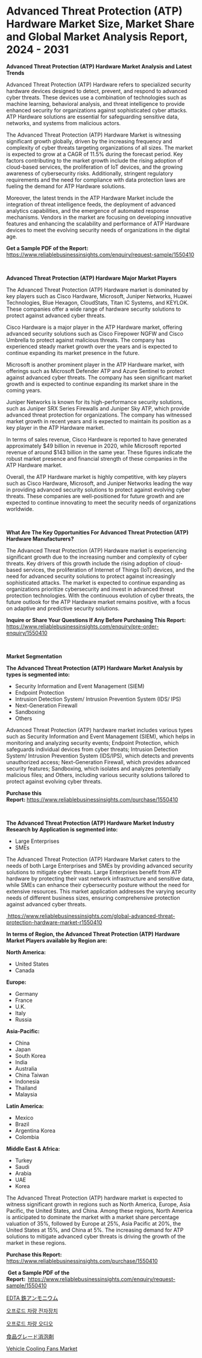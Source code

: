 <p><h1>Advanced Threat Protection (ATP) Hardware Market Size, Market Share and Global Market Analysis Report, 2024 - 2031</h1></p><p><strong>Advanced Threat Protection (ATP) Hardware Market Analysis and Latest Trends</strong></p>
<p><p>Advanced Threat Protection (ATP) Hardware refers to specialized security hardware devices designed to detect, prevent, and respond to advanced cyber threats. These devices use a combination of technologies such as machine learning, behavioral analysis, and threat intelligence to provide enhanced security for organizations against sophisticated cyber attacks. ATP Hardware solutions are essential for safeguarding sensitive data, networks, and systems from malicious actors.</p><p>The Advanced Threat Protection (ATP) Hardware Market is witnessing significant growth globally, driven by the increasing frequency and complexity of cyber threats targeting organizations of all sizes. The market is expected to grow at a CAGR of 11.5% during the forecast period. Key factors contributing to the market growth include the rising adoption of cloud-based services, the proliferation of IoT devices, and the growing awareness of cybersecurity risks. Additionally, stringent regulatory requirements and the need for compliance with data protection laws are fueling the demand for ATP Hardware solutions.</p><p>Moreover, the latest trends in the ATP Hardware Market include the integration of threat intelligence feeds, the deployment of advanced analytics capabilities, and the emergence of automated response mechanisms. Vendors in the market are focusing on developing innovative features and enhancing the scalability and performance of ATP Hardware devices to meet the evolving security needs of organizations in the digital age.</p></p>
<p><strong>Get a Sample PDF of the Report:&nbsp;</strong> <a href="https://www.reliablebusinessinsights.com/enquiry/request-sample/1550410">https://www.reliablebusinessinsights.com/enquiry/request-sample/1550410</a></p>
<p>&nbsp;</p>
<p><strong>Advanced Threat Protection (ATP) Hardware Major Market Players</strong></p>
<p><p>The Advanced Threat Protection (ATP) Hardware market is dominated by key players such as Cisco Hardware, Microsoft, Juniper Networks, Huawei Technologies, Blue Hexagon, CloudStats, Titan IC Systems, and KEYLOK. These companies offer a wide range of hardware security solutions to protect against advanced cyber threats.</p><p>Cisco Hardware is a major player in the ATP Hardware market, offering advanced security solutions such as Cisco Firepower NGFW and Cisco Umbrella to protect against malicious threats. The company has experienced steady market growth over the years and is expected to continue expanding its market presence in the future.</p><p>Microsoft is another prominent player in the ATP Hardware market, with offerings such as Microsoft Defender ATP and Azure Sentinel to protect against advanced cyber threats. The company has seen significant market growth and is expected to continue expanding its market share in the coming years.</p><p>Juniper Networks is known for its high-performance security solutions, such as Juniper SRX Series Firewalls and Juniper Sky ATP, which provide advanced threat protection for organizations. The company has witnessed market growth in recent years and is expected to maintain its position as a key player in the ATP Hardware market.</p><p>In terms of sales revenue, Cisco Hardware is reported to have generated approximately $49 billion in revenue in 2020, while Microsoft reported revenue of around $143 billion in the same year. These figures indicate the robust market presence and financial strength of these companies in the ATP Hardware market.</p><p>Overall, the ATP Hardware market is highly competitive, with key players such as Cisco Hardware, Microsoft, and Juniper Networks leading the way in providing advanced security solutions to protect against evolving cyber threats. These companies are well-positioned for future growth and are expected to continue innovating to meet the security needs of organizations worldwide.</p></p>
<p>&nbsp;</p>
<p><strong>What Are The Key Opportunities For Advanced Threat Protection (ATP) Hardware Manufacturers?</strong></p>
<p><p>The Advanced Threat Protection (ATP) Hardware market is experiencing significant growth due to the increasing number and complexity of cyber threats. Key drivers of this growth include the rising adoption of cloud-based services, the proliferation of Internet of Things (IoT) devices, and the need for advanced security solutions to protect against increasingly sophisticated attacks. The market is expected to continue expanding as organizations prioritize cybersecurity and invest in advanced threat protection technologies. With the continuous evolution of cyber threats, the future outlook for the ATP Hardware market remains positive, with a focus on adaptive and predictive security solutions.</p></p>
<p><strong>Inquire or Share Your Questions If Any Before Purchasing This Report:</strong> <a href="https://www.reliablebusinessinsights.com/enquiry/pre-order-enquiry/1550410">https://www.reliablebusinessinsights.com/enquiry/pre-order-enquiry/1550410</a></p>
<p>&nbsp;</p>
<p><strong>Market Segmentation</strong></p>
<p><strong>The Advanced Threat Protection (ATP) Hardware Market Analysis by types is segmented into:</strong></p>
<p><ul><li>Security Information and Event Management (SIEM)</li><li>Endpoint Protection</li><li>Intrusion Detection System/ Intrusion Prevention System (IDS/ IPS)</li><li>Next-Generation Firewall</li><li>Sandboxing</li><li>Others</li></ul></p>
<p><p>Advanced Threat Protection (ATP) hardware market includes various types such as Security Information and Event Management (SIEM), which helps in monitoring and analyzing security events; Endpoint Protection, which safeguards individual devices from cyber threats; Intrusion Detection System/ Intrusion Prevention System (IDS/IPS), which detects and prevents unauthorized access; Next-Generation Firewall, which provides advanced security features; Sandboxing, which isolates and analyzes potentially malicious files; and Others, including various security solutions tailored to protect against evolving cyber threats.</p></p>
<p><strong>Purchase this Report:&nbsp;</strong><a href="https://www.reliablebusinessinsights.com/purchase/1550410">https://www.reliablebusinessinsights.com/purchase/1550410</a></p>
<p>&nbsp;</p>
<p><strong>The Advanced Threat Protection (ATP) Hardware Market Industry Research by Application is segmented into:</strong></p>
<p><ul><li>Large Enterprises</li><li>SMEs</li></ul></p>
<p><p>The Advanced Threat Protection (ATP) Hardware Market caters to the needs of both Large Enterprises and SMEs by providing advanced security solutions to mitigate cyber threats. Large Enterprises benefit from ATP hardware by protecting their vast network infrastructure and sensitive data, while SMEs can enhance their cybersecurity posture without the need for extensive resources. This market application addresses the varying security needs of different business sizes, ensuring comprehensive protection against advanced cyber threats.</p></p>
<p><a href="https://www.reliablebusinessinsights.com/global-advanced-threat-protection-hardware-market-r1550410">&nbsp;https://www.reliablebusinessinsights.com/global-advanced-threat-protection-hardware-market-r1550410</a></p>
<p><strong>In terms of Region, the Advanced Threat Protection (ATP) Hardware Market Players available by Region are:</strong></p>
<p>
    <p> <strong> North America: </strong>
        <ul>
            <li>United States</li>
            <li>Canada</li>
        </ul>
        </p> 
    <p> <strong> Europe: </strong>
        <ul>
            <li>Germany</li>
            <li>France</li>
            <li>U.K.</li>
            <li>Italy</li>
            <li>Russia</li>
        </ul>
        </p> 
    <p> <strong> Asia-Pacific: </strong>
        <ul>
            <li>China</li>
            <li>Japan</li>
            <li>South Korea</li>
            <li>India</li>
            <li>Australia</li>
            <li>China Taiwan</li>
            <li>Indonesia</li>
            <li>Thailand</li>
            <li>Malaysia</li>
        </ul>
        </p> 
    <p> <strong> Latin America: </strong>
        <ul>
            <li>Mexico</li>
            <li>Brazil</li>
            <li>Argentina Korea</li>
            <li>Colombia</li>
        </ul>
        </p> 
    <p> <strong> Middle East & Africa: </strong>
        <ul>
            <li>Turkey</li>
            <li>Saudi</li>
            <li>Arabia</li>
            <li>UAE</li>
            <li>Korea</li>
        </ul>
    </p>
    </p>
<p><p>The Advanced Threat Protection (ATP) hardware market is expected to witness significant growth in regions such as North America, Europe, Asia Pacific, the United States, and China. Among these regions, North America is anticipated to dominate the market with a market share percentage valuation of 35%, followed by Europe at 25%, Asia Pacific at 20%, the United States at 15%, and China at 5%. The increasing demand for ATP solutions to mitigate advanced cyber threats is driving the growth of the market in these regions.</p></p>
<p><strong>Purchase this Report: </strong><a href="https://www.reliablebusinessinsights.com/purchase/1550410">https://www.reliablebusinessinsights.com/purchase/1550410</a></p>
<p>&nbsp;<strong>Get a Sample PDF of the Report:&nbsp;&nbsp;</strong><a href="https://www.reliablebusinessinsights.com/enquiry/request-sample/1550410">https://www.reliablebusinessinsights.com/enquiry/request-sample/1550410</a></p>
<p><strong></strong></p>
<p><p><a href="https://github.com/mm14022023/Market-Research-Report-List-2/blob/main/3773467161908.md">EDTA 鉄アンモニウム</a></p><p><a href="https://github.com/RonSpencer61/Market-Research-Report-List-1/blob/main/6424524174306.md">오프로드 차량 전자장치</a></p><p><a href="https://github.com/valroy852/Market-Research-Report-List-2/blob/main/1433055174305.md">오프로드 차량 오디오</a></p><p><a href="https://github.com/NikitaBruen/Market-Research-Report-List-1/blob/main/4892796161909.md">食品グレード消泡剤</a></p><p><a href="https://github.com/Krish2023na/Market-Research-Report-List-5/blob/main/vehicle-cooling-fans-market.md">Vehicle Cooling Fans Market</a></p></p>